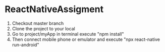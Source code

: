 # ReactNativeAssigment

1. Checkout master branch
2. Clone the project to your local
3. Go to project/myApp in terminal execute "npm install"
4. Then connect mobile phone or emulator and execute "npx react-native run-android" 
